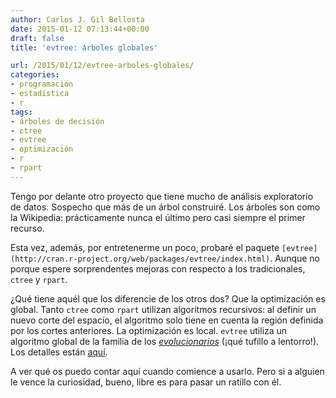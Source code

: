 ```yaml
---
author: Carlos J. Gil Bellosta
date: 2015-01-12 07:13:44+00:00
draft: false
title: 'evtree: árboles globales'

url: /2015/01/12/evtree-arboles-globales/
categories:
- programación
- estadística
- r
tags:
- árboles de decisión
- ctree
- evtree
- optimización
- r
- rpart
---
```


Tengo por delante otro proyecto que tiene mucho de análisis exploratorio de datos. Sospecho que más de un árbol construiré. Los árboles son como la Wikipedia: prácticamente nunca el último pero casi siempre el primer recurso.

Esta vez, además, por entretenerme un poco, probaré el paquete `[evtree](http://cran.r-project.org/web/packages/evtree/index.html)`. Aunque no porque espere sorprendentes mejoras con respecto a los tradicionales, `ctree` y `rpart`.

¿Qué tiene aquél que los diferencie de los otros dos? Que la optimización es global. Tanto `ctree` como `rpart` utilizan algoritmos recursivos: al definir un nuevo corte del espacio, el algoritmo solo tiene en cuenta la región definida por los cortes anteriores. La optimización es local. `evtree` utiliza un algoritmo global de la familia de los _[evolucionarios](http://en.wikipedia.org/wiki/Evolutionary_algorithm)_ (¡qué tufillo a lentorro!). Los detalles están [aquí](http://www.jstatsoft.org/v61/i01).

A ver qué os puedo contar aquí cuando comience a usarlo. Pero si a alguien le vence la curiosidad, bueno, libre es para pasar un ratillo con él.

